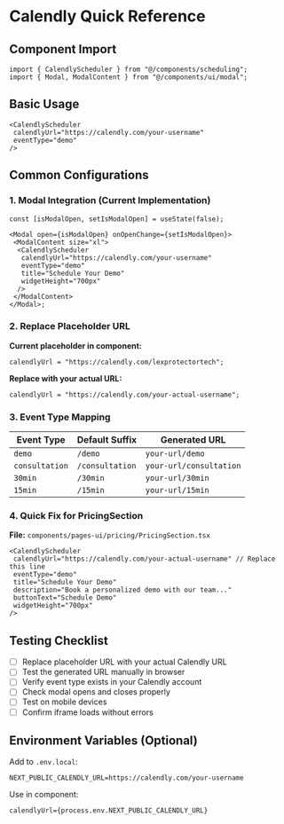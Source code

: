 # Calendly Quick Reference

## Component Import

```tsx
import { CalendlyScheduler } from "@/components/scheduling";
import { Modal, ModalContent } from "@/components/ui/modal";
```

## Basic Usage

```tsx
<CalendlyScheduler
 calendlyUrl="https://calendly.com/your-username"
 eventType="demo"
/>
```

## Common Configurations

### 1. Modal Integration (Current Implementation)

```tsx
const [isModalOpen, setIsModalOpen] = useState(false);

<Modal open={isModalOpen} onOpenChange={setIsModalOpen}>
 <ModalContent size="xl">
  <CalendlyScheduler
   calendlyUrl="https://calendly.com/your-username"
   eventType="demo"
   title="Schedule Your Demo"
   widgetHeight="700px"
  />
 </ModalContent>
</Modal>;
```

### 2. Replace Placeholder URL

**Current placeholder in component:**

```tsx
calendlyUrl = "https://calendly.com/lexprotectortech";
```

**Replace with your actual URL:**

```tsx
calendlyUrl = "https://calendly.com/your-actual-username";
```

### 3. Event Type Mapping

| Event Type     | Default Suffix  | Generated URL           |
| -------------- | --------------- | ----------------------- |
| `demo`         | `/demo`         | `your-url/demo`         |
| `consultation` | `/consultation` | `your-url/consultation` |
| `30min`        | `/30min`        | `your-url/30min`        |
| `15min`        | `/15min`        | `your-url/15min`        |

### 4. Quick Fix for PricingSection

**File:** `components/pages-ui/pricing/PricingSection.tsx`

```tsx
<CalendlyScheduler
 calendlyUrl="https://calendly.com/your-actual-username" // Replace this line
 eventType="demo"
 title="Schedule Your Demo"
 description="Book a personalized demo with our team..."
 buttonText="Schedule Demo"
 widgetHeight="700px"
/>
```

## Testing Checklist

- [ ] Replace placeholder URL with your actual Calendly URL
- [ ] Test the generated URL manually in browser
- [ ] Verify event type exists in your Calendly account
- [ ] Check modal opens and closes properly
- [ ] Test on mobile devices
- [ ] Confirm iframe loads without errors

## Environment Variables (Optional)

Add to `.env.local`:

```env
NEXT_PUBLIC_CALENDLY_URL=https://calendly.com/your-username
```

Use in component:

```tsx
calendlyUrl={process.env.NEXT_PUBLIC_CALENDLY_URL}
```
